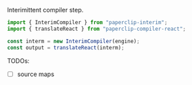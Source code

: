 Interimittent compiler step.

```javascript
import { InterimCompiler } from "paperclip-interim";
import { translateReact } from "paperclip-compiler-react";

const interm = new InterimCompiler(engine);
const output = translateReact(interm);
```


TODOs:

  - [ ] source maps